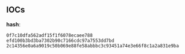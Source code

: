 
## IOCs

__hash__:

```text
0f7c10dfa562adf15f1f6078ecaee788
efd100b3bd3ba7302b90c7166cdc97a7553dd7bd
2c14356e0a6a9019c50b069e88fe58abbbc3c93451a74e3e66f8c1a2a831e9ba
```